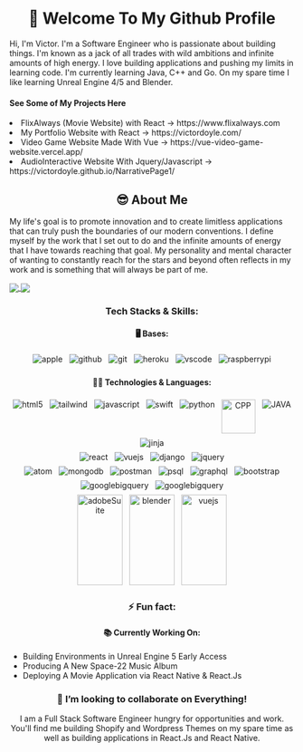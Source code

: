 
<h1 align="center"> 👋 Welcome To My Github Profile </h1>

Hi, I'm Victor. I'm a Software Engineer who is passionate about building things. I'm known as a jack of all trades with wild ambitions and infinite amounts of high energy. I love building applications and pushing my limits in learning code. I'm currently learning Java, C++ and Go. On my spare time I like learning Unreal Engine 4/5 and Blender.

<h4> See Some of My Projects Here </h4>
<li> FlixAlways (Movie Website) with React -> https://www.flixalways.com
<li> My Portfolio Website with React -> https://victordoyle.com/
<li> Video Game Website Made With Vue -> https://vue-video-game-website.vercel.app/
<li> AudioInteractive Website With Jquery/Javascript -> https://victordoyle.github.io/NarrativePage1/
<h2 align="center"> 😎 About Me </h2>

My life's goal is to promote innovation and to create limitless applications that can truly push the boundaries of our modern conventions. I define myself by the work that I set out to do and the infinite amounts of energy that I have towards reaching that goal. My personality and mental character of wanting to constantly reach for the stars and beyond often reflects in my work and is something that will always be part of me.

<a href="https://github.com/anuraghazra/github-readme-stats">
  <img align="center" src="https://github-readme-stats.vercel.app/api?username=victordoyle&show_icons=true&count_private=true&hide=stars&theme=dark" />
</a>

<a href="https://github.com/anuraghazra/github-readme-stats">
  <img align="center" src="https://github-readme-stats.vercel.app/api/top-langs/?username=victordoyle&langs_count=10&theme=dark&layout=compact&exclude_repo=React-Django-RateMoviesApp&hide=html" />
</a>




<h3 align="center"> Tech Stacks & Skills: </h3>

<h4 align="center"> 🖥️ Bases: </h4>
<p align="center">
<img src="https://www.vectorlogo.zone/logos/apple/apple-icon.svg" alt="apple" style="vertical-align:top; margin:4px">
<img src="https://www.vectorlogo.zone/logos/github/github-ar21.svg" alt="github" style="vertical-align:top; margin:4px">
<img src="https://www.vectorlogo.zone/logos/git-scm/git-scm-ar21.svg" alt="git" style="vertical-align:top; margin:4px">
<img src="https://www.vectorlogo.zone/logos/heroku/heroku-ar21.svg" alt="heroku" style="vertical-align:top; margin:4px">
<img src="https://www.vectorlogo.zone/logos/visualstudio_code/visualstudio_code-ar21.svg" alt="vscode" style="vertical-align:top; margin:4px">
<img src="https://www.vectorlogo.zone/logos/raspberrypi/raspberrypi-ar21.svg" alt="raspberrypi" style="vertical-align:top; margin:4px">
</p>

<h4 align="center"> 👨‍💻 Technologies & Languages: </h4>
<p align="center">
<img src="https://www.vectorlogo.zone/logos/w3_html5/w3_html5-ar21.svg" alt="html5" style="vertical-align:top; margin:4px">
<img src="https://www.vectorlogo.zone/logos/tailwindcss/tailwindcss-ar21.svg" alt="tailwind" style="vertical-align:top; margin:4px">
<img src="https://www.vectorlogo.zone/logos/javascript/javascript-ar21.svg" alt="javascript" style="vertical-align:top; margin:4px">
<img src="https://www.vectorlogo.zone/logos/swift/swift-ar21.svg" alt="swift" style="vertical-align:top; margin:4px">
<img src="https://www.vectorlogo.zone/logos/python/python-ar21.svg" alt="python" style="vertical-align:top; margin:4px">
<img src="https://github.com/leungwensen/svg-icon/blob/master/dist/svg/logos/cpp.svg" alt="CPP" style="vertical-align:top; margin:4px" width="60" height="60"> 
<img src="https://www.vectorlogo.zone/logos/java/java-vertical.svg" alt="JAVA" style="vertical-align:top; margin:4px"> 
<img src="https://www.vectorlogo.zone/logos/pocoo_jinja/pocoo_jinja-ar21.svg" alt="jinja" style="vertical-align:top; margin:4px">
<br>
<img src="https://www.vectorlogo.zone/logos/reactjs/reactjs-ar21.svg" alt="react" style="vertical-align:top; margin:4px">
<img src="https://www.vectorlogo.zone/logos/vuejs/vuejs-ar21.svg" alt="vuejs" style="vertical-align:top; margin:4px">
<img src="https://www.vectorlogo.zone/logos/djangoproject/djangoproject-ar21.svg" alt="django" style="vertical-align:top; margin:4px">
<img src="https://www.vectorlogo.zone/logos/jquery/jquery-ar21.svg" alt="jquery" style="vertical-align:top; margin:4px">
<br>
<img src="https://www.vectorlogo.zone/logos/atom_io/atom_io-ar21.svg" alt="atom" style="vertical-align:top; margin:4px">
<img src="https://www.vectorlogo.zone/logos/mongodb/mongodb-ar21.svg" alt="mongodb" style="vertical-align:top; margin:4px">
<img src="https://www.vectorlogo.zone/logos/getpostman/getpostman-ar21.svg" alt="postman" style="vertical-align:top; margin:4px">
<img src="https://www.vectorlogo.zone/logos/postgresql/postgresql-ar21.svg" alt="psql" style="vertical-align:top; margin:4px">
<img src="https://www.vectorlogo.zone/logos/graphql/graphql-ar21.svg" alt="graphql" style="vertical-align:top; margin:4px">
<img src="https://www.vectorlogo.zone/logos/getbootstrap/getbootstrap-ar21.svg" alt="bootstrap" style="vertical-align:top; margin:4px">
<img src="https://www.vectorlogo.zone/logos/google_bigquery/google_bigquery-ar21.svg" alt="googlebigquery" style="vertical-align:top; margin:4px">
<img src="https://www.vectorlogo.zone/logos/google_analytics/google_analytics-ar21~old.svg" alt="googlebigquery" style="vertical-align:top; margin:4px">
<br>
<img src="https://raw.githubusercontent.com/detain/svg-logos/master/svg/adobe-1.svg" alt="adobeSuite" style="vertical-align:top; margin:4px"  width="80" height="160">
<img src="https://raw.githubusercontent.com/detain/svg-logos/master/svg/blender.svg" alt="blender" style="vertical-align:top; margin:4px" width="80" height="160">
<img src="https://upload.wikimedia.org/wikipedia/commons/d/da/Unreal_Engine_Logo.svg" alt="vuejs" style="vertical-align:top; margin:4px" width="80" height="160">
</p>



<h3 align="center"> ⚡ Fun fact: </h3>
<h4 align="center"> 📚 Currently Working On: </h4>

<ul>
  <li> Building Environments in Unreal Engine 5 Early Access </li>
  <li> Producing A New Space-22 Music Album </li>
  <li> Deploying A Movie Application via React Native & React.Js </li>
</ul>

<h3 align="center"> 👯 I’m looking to collaborate on Everything! </h3>

<p align="center" >I am a Full Stack Software Engineer hungry for opportunities and work. You'll find me building Shopify and Wordpress Themes on my spare time as well as building applications in React.Js and React Native. </p>
